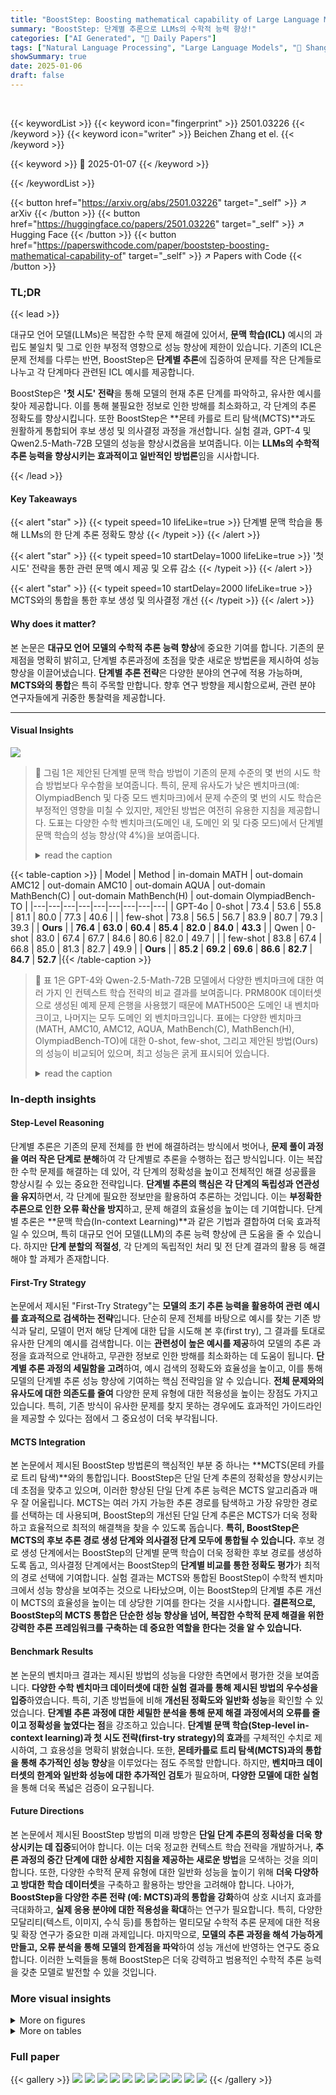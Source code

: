 ```yaml
---
title: "BoostStep: Boosting mathematical capability of Large Language Models via improved single-step reasoning"
summary: "BoostStep: 단계별 추론으로 LLMs의 수학적 능력 향상!"
categories: ["AI Generated", "🤗 Daily Papers"]
tags: ["Natural Language Processing", "Large Language Models", "🏢 Shanghai AI Laboratory",]
showSummary: true
date: 2025-01-06
draft: false
---
```


<br>

{{< keywordList >}}
{{< keyword icon="fingerprint" >}} 2501.03226 {{< /keyword >}}
{{< keyword icon="writer" >}} Beichen Zhang et el. {{< /keyword >}}
 
{{< keyword >}} 🤗 2025-01-07 {{< /keyword >}}
 
{{< /keywordList >}}

{{< button href="https://arxiv.org/abs/2501.03226" target="_self" >}}
↗ arXiv
{{< /button >}}
{{< button href="https://huggingface.co/papers/2501.03226" target="_self" >}}
↗ Hugging Face
{{< /button >}}
{{< button href="https://paperswithcode.com/paper/booststep-boosting-mathematical-capability-of" target="_self" >}}
↗ Papers with Code
{{< /button >}}




### TL;DR


{{< lead >}}

대규모 언어 모델(LLMs)은 복잡한 수학 문제 해결에 있어서, **문맥 학습(ICL)** 예시의 과립도 불일치 및 그로 인한 부정적 영향으로 성능 향상에 제한이 있습니다. 기존의 ICL은 문제 전체를 다루는 반면, BoostStep은 **단계별 추론**에 집중하여 문제를 작은 단계들로 나누고 각 단계마다 관련된 ICL 예시를 제공합니다. 



BoostStep은 **'첫 시도' 전략**을 통해 모델의 현재 추론 단계를 파악하고, 유사한 예시를 찾아 제공합니다. 이를 통해 불필요한 정보로 인한 방해를 최소화하고, 각 단계의 추론 정확도를 향상시킵니다. 또한 BoostStep은 **몬테 카를로 트리 탐색(MCTS)**과도 원활하게 통합되어 후보 생성 및 의사결정 과정을 개선합니다. 실험 결과, GPT-4 및 Qwen2.5-Math-72B 모델의 성능을 향상시켰음을 보여줍니다.  이는 **LLMs의 수학적 추론 능력을 향상시키는 효과적이고 일반적인 방법론**임을 시사합니다.

{{< /lead >}}


#### Key Takeaways

{{< alert "star" >}}
{{< typeit speed=10 lifeLike=true >}} 단계별 문맥 학습을 통해 LLMs의 한 단계 추론 정확도 향상 {{< /typeit >}}
{{< /alert >}}

{{< alert "star" >}}
{{< typeit speed=10 startDelay=1000 lifeLike=true >}} '첫 시도' 전략을 통한 관련 문맥 예시 제공 및 오류 감소 {{< /typeit >}}
{{< /alert >}}

{{< alert "star" >}}
{{< typeit speed=10 startDelay=2000 lifeLike=true >}} MCTS와의 통합을 통한 후보 생성 및 의사결정 개선 {{< /typeit >}}
{{< /alert >}}

#### Why does it matter?
본 논문은 **대규모 언어 모델의 수학적 추론 능력 향상**에 중요한 기여를 합니다. 기존의 문제점을 명확히 밝히고, 단계별 추론과정에 초점을 맞춘 새로운 방법론을 제시하여 성능 향상을 이끌어냈습니다.  **단계별 추론 전략**은 다양한 분야의 연구에 적용 가능하며, **MCTS와의 통합**은 특히 주목할 만합니다.  향후 연구 방향을 제시함으로써, 관련 분야 연구자들에게 귀중한 통찰력을 제공합니다.

------
#### Visual Insights



![](https://arxiv.org/html/2501.03226/x1.png)

> 🔼 그림 1은 제안된 단계별 문맥 학습 방법이 기존의 문제 수준의 몇 번의 시도 학습 방법보다 우수함을 보여줍니다. 특히,  문제 유사도가 낮은 벤치마크(예: OlympiadBench 및 다중 모드 벤치마크)에서 문제 수준의 몇 번의 시도 학습은 부정적인 영향을 미칠 수 있지만, 제안된 방법은 여전히 유용한 지침을 제공합니다. 도표는 다양한 수학 벤치마크(도메인 내, 도메인 외 및 다중 모드)에서 단계별 문맥 학습의 성능 향상(약 4%)을 보여줍니다.
> <details>
> <summary>read the caption</summary>
> Figure 1: Our step-level in-context learning outperforms traditional problem-level few-shot learning for about 4% across in-domain, out-domain and cross-modality mathematical benchmark. Moreover, on benchmarks with lower similarity with example problem set (i.e. OlympiadBench and multi-modal benchmarks), where problem-level few-shot learning may have negative impact, while our strategy still provides valuable guidance.
> </details>





{{< table-caption >}}
| Model | Method | in-domain MATH | out-domain AMC12 | out-domain AMC10 | out-domain AQUA | out-domain MathBench(C) | out-domain MathBench(H) | out-domain OlympiadBench-TO |
|---|---|---|---|---|---|---|---|---|
| GPT-4o | 0-shot | 73.4 | 53.6 | 55.8 | 81.1 | 80.0 | 77.3 | 40.6 |
|  | few-shot | 73.8 | 56.5 | 56.7 | 83.9 | 80.7 | 79.3 | 39.3 |
| **Ours** |  | **76.4** | **63.0** | **60.4** | **85.4** | **82.0** | **84.0** | **43.3** |
| Qwen | 0-shot | 83.0 | 67.4 | 67.7 | 84.6 | 80.6 | 82.0 | 49.7 |
|  | few-shot | 83.8 | 67.4 | 66.8 | 85.0 | 81.3 | 82.7 | 49.9 |
| **Ours** |  | **85.2** | **69.2** | **69.6** | **86.6** | **82.7** | **84.7** | **52.7** |{{< /table-caption >}}

> 🔼 표 1은 GPT-4와 Qwen-2.5-Math-72B 모델에서 다양한 벤치마크에 대한 여러 가지 인 컨텍스트 학습 전략의 비교 결과를 보여줍니다.  PRM800K 데이터셋으로 생성된 예제 문제 은행을 사용했기 때문에 MATH500은 도메인 내 벤치마크이고, 나머지는 모두 도메인 외 벤치마크입니다.  표에는 다양한 벤치마크(MATH, AMC10, AMC12, AQUA, MathBench(C), MathBench(H), OlympiadBench-TO)에 대한 0-shot, few-shot, 그리고 제안된 방법(Ours)의 성능이 비교되어 있으며, 최고 성능은 굵게 표시되어 있습니다.
> <details>
> <summary>read the caption</summary>
> Table 1: A comparison of different in-context learning strategies on different benchmarks on GPT-4o and Qwen2.5-Math-72B-Instruct. The example problem bank is constructed from PRM800K, so MATH500 is an in-domain benchmark while others are all out-domain benchmarks. Best results are in bold.
> </details>





### In-depth insights


#### Step-Level Reasoning
단계별 추론은 기존의 문제 전체를 한 번에 해결하려는 방식에서 벗어나, **문제 풀이 과정을 여러 작은 단계로 분해**하여 각 단계별로 추론을 수행하는 접근 방식입니다. 이는 복잡한 수학 문제를 해결하는 데 있어, 각 단계의 정확성을 높이고 전체적인 해결 성공률을 향상시킬 수 있는 중요한 전략입니다.  **단계별 추론의 핵심은 각 단계의 독립성과 연관성을 유지**하면서, 각 단계에 필요한 정보만을 활용하여 추론하는 것입니다.  이는 **부정확한 추론으로 인한 오류 확산을 방지**하고, 문제 해결의 효율성을 높이는 데 기여합니다.  단계별 추론은 **문맥 학습(In-context Learning)**과 같은 기법과 결합하여 더욱 효과적일 수 있으며, 특히 대규모 언어 모델(LLM)의 추론 능력 향상에 큰 도움을 줄 수 있습니다.  하지만 **단계 분할의 적절성**, 각 단계의 독립적인 처리 및 전 단계 결과의 활용 등 해결해야 할 과제가 존재합니다.

#### First-Try Strategy
논문에서 제시된 "First-Try Strategy"는 **모델의 초기 추론 능력을 활용하여 관련 예시를 효과적으로 검색하는 전략**입니다.  단순히 문제 전체를 바탕으로 예시를 찾는 기존 방식과 달리, 모델이 먼저 해당 단계에 대한 답을 시도해 본 후(first try), 그 결과를 토대로 유사한 단계의 예시를 검색합니다. 이는 **관련성이 높은 예시를 제공**하여 모델의 추론 과정을 효과적으로 안내하고, 무관한 정보로 인한 방해를 최소화하는 데 도움이 됩니다.  **단계별 추론 과정의 세밀함을 고려**하여, 예시 검색의 정확도와 효율성을 높이고, 이를 통해 모델의 단계별 추론 성능 향상에 기여하는 핵심 전략임을 알 수 있습니다.  **전체 문제와의 유사도에 대한 의존도를 줄여** 다양한 문제 유형에 대한 적용성을 높이는 장점도 가지고 있습니다. 특히, 기존 방식이 유사한 문제를 찾지 못하는 경우에도 효과적인 가이드라인을 제공할 수 있다는 점에서 그 중요성이 더욱 부각됩니다.

#### MCTS Integration
본 논문에서 제시된 BoostStep 방법론의 핵심적인 부분 중 하나는 **MCTS(몬테 카를로 트리 탐색)**와의 통합입니다.  BoostStep은 단일 단계 추론의 정확성을 향상시키는 데 초점을 맞추고 있으며, 이러한 향상된 단일 단계 추론 능력은 MCTS 알고리즘과 매우 잘 어울립니다. MCTS는 여러 가지 가능한 추론 경로를 탐색하고 가장 유망한 경로를 선택하는 데 사용되며, BoostStep의 개선된 단일 단계 추론은 MCTS가 더욱 정확하고 효율적으로 최적의 해결책을 찾을 수 있도록 돕습니다.  **특히, BoostStep은 MCTS의 후보 추론 경로 생성 단계와 의사결정 단계 모두에 통합될 수 있습니다.** 후보 경로 생성 단계에서는 BoostStep의 단계별 문맥 학습이 더욱 정확한 후보 경로를 생성하도록 돕고, 의사결정 단계에서는 BoostStep의  **단계별 비교를 통한 정확도 평가**가 최적의 경로 선택에 기여합니다.  실험 결과는 MCTS와 통합된 BoostStep이 수학적 벤치마크에서 성능 향상을 보여주는 것으로 나타났으며, 이는 BoostStep의 단계별 추론 개선이 MCTS의 효율성을 높이는 데 상당한 기여를 한다는 것을 시사합니다.  **결론적으로, BoostStep의 MCTS 통합은 단순한 성능 향상을 넘어, 복잡한 수학적 문제 해결을 위한 강력한 추론 프레임워크를 구축하는 데 중요한 역할을 한다는 것을 알 수 있습니다.**

#### Benchmark Results
본 논문의 벤치마크 결과는 제시된 방법의 성능을 다양한 측면에서 평가한 것을 보여줍니다. **다양한 수학 벤치마크 데이터셋에 대한 실험 결과를 통해 제시된 방법의 우수성을 입증**하였습니다. 특히, 기존 방법들에 비해 **개선된 정확도와 일반화 성능**을 확인할 수 있었습니다. **단계별 추론 과정에 대한 세밀한 분석을 통해 문제 해결 과정에서의 오류를 줄이고 정확성을 높였다는 점**을 강조하고 있습니다.  **단계별 문맥 학습(Step-level in-context learning)과 첫 시도 전략(first-try strategy)의 효과**를 구체적인 수치로 제시하여, 그 효용성을 명확히 밝혔습니다.  또한, **몬테카를로 트리 탐색(MCTS)과의 통합을 통해 추가적인 성능 향상**을 이루었다는 점도 주목할 만합니다.  하지만, **벤치마크 데이터셋의 한계와 일반화 성능에 대한 추가적인 검토**가 필요하며, **다양한 모델에 대한 실험**을 통해 더욱 폭넓은 검증이 요구됩니다.

#### Future Directions
본 논문에서 제시된 BoostStep 방법의 미래 방향은 **단일 단계 추론의 정확성을 더욱 향상시키는 데 집중**되어야 합니다.  이는 더욱 정교한 컨텍스트 학습 전략을 개발하거나,  **추론 과정의 중간 단계에 대한 상세한 지침을 제공하는 새로운 방법**을 모색하는 것을 의미합니다. 또한, 다양한 수학적 문제 유형에 대한 일반화 성능을 높이기 위해 **더욱 다양하고 방대한 학습 데이터셋**을 구축하고 활용하는 방안을 고려해야 합니다.  나아가, **BoostStep을 다양한 추론 전략 (예: MCTS)과의 통합을 강화**하여 상호 시너지 효과를 극대화하고,  **실제 응용 분야에 대한 적용성을 확대**하는 연구가 필요합니다. 특히, 다양한 모달리티(텍스트, 이미지, 수식 등)를 통합하는 멀티모달 수학적 추론 문제에 대한 적용 및 확장 연구가 중요한 미래 과제입니다.  마지막으로, **모델의 추론 과정을 해석 가능하게 만들고,  오류 분석을 통해 모델의 한계점을 파악**하여 성능 개선에 반영하는 연구도 중요합니다. 이러한 노력들을 통해 BoostStep은 더욱 강력하고 범용적인 수학적 추론 능력을 갖춘 모델로 발전할 수 있을 것입니다.


### More visual insights

<details>
<summary>More on figures
</summary>


![](https://arxiv.org/html/2501.03226/extracted/6113775/figs/method.png)

> 🔼 그림 2는 제안된 방법이 문제 수준의 문맥 학습(problem-level in-context learning)에서 단계 수준의 문맥 학습(step-level in-context learning)으로 발전하는 과정을 보여줍니다.  (a)는 기존의 문제 수준 문맥 학습 방식으로, 전체 문제에 대한 몇몇 예시를 제공하여 모델이 문제를 푸는 데 도움을 줍니다. 하지만 이 방식은 문제 풀이 과정의 세부적인 단계별 지침을 제공하지 못하고, 예시 문제와의 관련성이 떨어져 오히려 방해가 될 수 있습니다.  (b)는 제안된 단계 수준 문맥 학습 방식으로, 문제 풀이의 각 단계마다 관련된 예시를 제공하여 실시간으로 보다 세밀한 지침을 제공합니다. 이는 모델이 각 단계에서 더 정확하게 추론할 수 있도록 돕고, Monte Carlo Tree Search (MCTS) 전략에서 추론 및 검증 과정을 안내하는 데에도 효과적입니다. (c)는 MCTS에서 단계 수준 문맥 학습이 어떻게 추론과 검증 과정을 안내하는지 보여주는 예시입니다.  즉, 제안된 방법은 각 단계의 추론에 대해 관련된 예제를 제공하여 더욱 정확하고 효율적인 문제 해결을 가능하게 합니다.
> <details>
> <summary>read the caption</summary>
> Figure 2: Our strategy refines in-context learning from problem-level granularity (fig.a) to step-level granularity(fig.b) to provide more real-time fine-grained guidance. Moreover, our strategy can guide the reasoning and verifying process in Monte Carlo Tree Search (MCTS) strategies by introducing examples.
> </details>



![](https://arxiv.org/html/2501.03226/extracted/6113775/figs/example.png)

> 🔼 그림 3은 서로 다른 문제들이 유사한 단계들을 포함할 수 있음을 보여줍니다. 문제 수준의 문맥 학습은 문제의 유사성이 낮기 때문에 이러한 예시를 무시하지만, 본 논문에서 제안하는 단계 수준의 문맥 학습은 단계 수준 검색과 안내를 통해 핵심 기술을 도입할 수 있습니다.  즉, 문제 전체가 아닌 문제 해결 과정의 각 단계별로 유사한 예시를 찾아 활용함으로써, 문제 수준의 문맥 학습보다 더욱 효과적인 학습이 가능함을 시각적으로 보여주는 예시입니다.
> <details>
> <summary>read the caption</summary>
> Figure 3: An example of different problems may contain similar steps. Problem-level in-context learning will ignore this example due to low problem similarity, while our step-level in-context learning can introduce the core skills by step-level retrieval and guidance.
> </details>



![](https://arxiv.org/html/2501.03226/extracted/6113775/figs/case.png)

> 🔼 그림 4는 단계별 문맥 학습을 통해 실시간 추론 중 추론 과정을 조정하는 구체적인 예시를 보여줍니다. 모델의 첫 번째 시도는 잘못된 방정식을 사용하지만 검색된 예시 단계는 모델이 올바른 방정식을 사용하고 올바른 결론에 도달하도록 안내합니다. 이 그림은 잘못된 방정식을 사용한 첫 번째 시도와 올바른 방정식을 사용하도록 안내하는 검색된 예시 단계를 보여줌으로써, 단계별 문맥 학습을 통한 실시간 추론 조정 과정을 자세히 설명합니다.
> <details>
> <summary>read the caption</summary>
> Figure 4: A specific example of adjusting reasoning during real-time inference through step-level in-context learning. The first-try uses a wrong equation while the retrieving example step guides the model to use the correct equation and get the correct conclusion.
> </details>



</details>




<details>
<summary>More on tables
</summary>


{{< table-caption >}}
| Method | MathVision-Mini | MathVerse-Mini |
|---|---|---|
| 0-shot | 30.6 | 53.2 |
| few-shot | 28.7 | 53.2 |
| **Ours** | **35.2** | **54.2** |{{< /table-caption >}}
> 🔼 표 2는 제시된 문제 은행과 유사성이 낮은 다중 모드 수학 벤치마크에서 서로 다른 전략들을 비교한 결과를 보여줍니다.  GPT-4 모델을 기반으로, 문제 은행과의 유사도가 낮은 벤치마크(Math Vision-Mini와 MathVerse-Mini)에서 제시된 방법의 성능을 평가합니다.  '0-shot', 'few-shot' 방법과 제안된 방법의 성능 차이를 보여주어 제안된 방법의 효과를 확인합니다.
> <details>
> <summary>read the caption</summary>
> Table 2: Comparison of different strategies in multi-modal mathematical benchmarks with lower similarity with our problem bank. Base models are all GPT-4o.
> </details>

{{< table-caption >}}
| Method | Math-level5 | AMC12 | AMC10 |
|---|---|---|---| 
| 0-shot | 50.7 | 53.6 | 55.8 |
| few-shot R_1 | 52.2 | 56.5 | 56.7 |
| few-shot R_4 | 46.3 (-5.9) | 52.2(-4.3) | 53.7 (-3.0) |
| Ours R_1 | 56 | 62.3 | 60.4 |
| Ours R_4 | 52.2 (-3.8) | 61.6 (-0.7) | 58.1 (-2.3) |{{< /table-caption >}}
> 🔼 이 표는 질문과 예시 문제 데이터셋 간 유사성 민감도에 대한 실험 결과를 보여줍니다.  R_t는 어떠한 거절 전략 없이 예시들이 t번째로 유사하다는 것을 나타냅니다.  즉, 유사도가 낮은 예시가 주어졌을 때, 제안된 방법은 성능 저하가 2.26%로, 기존의 몇 샷 학습 방법(4.4%)보다 훨씬 낮다는 것을 보여줍니다. 이는 제안된 방법이 유사도가 낮은 예시에도 더 강건함을 시사합니다.
> <details>
> <summary>read the caption</summary>
> Table 3: Experiments on the sensitivity of the similarity between the question and the example problem bank. R_t indicates that the examples are the t_th similar for different method without any rejection strategy. Given a less similar example, our method suffers an 2.26% performance loss, which is much lower comparing to few-shot learning(4.4%).
> </details>

{{< table-caption >}}
| Strategy | AMC12 | AMC10 | MATH |
|---|---|---|---|
| Grammatical Separation | 56.5 | 58.1 | 74.8 |
| **Reasoning Content** | **63.0** | **60.4** | **76.4** |{{< /table-caption >}}
> 🔼 표 4는 단계별 예제 문제 은행을 구축하는 서로 다른 방법들을 비교한 표입니다.  문제 풀이 과정을 단계별로 나누는 방법으로 문법적 구분(구두점 사용)과 추론 내용 기반 구분을 비교하여,  각 방법이 AMC12, AMC10, MATH 벤치마크에서의 성능에 미치는 영향을 보여줍니다. 추론 내용 기반 구분이 문법적 구분보다 더 나은 성능을 보임을 보여줍니다.
> <details>
> <summary>read the caption</summary>
> Table 4: Comparison of different step-level example problem Bank construction methods.
> </details>

{{< table-caption >}}
| Strategy | AMC12 | AMC10 | MATH | MathVision |
|---|---|---|---|---|
| Path | 56.5 | 58.1 | 73.8 | 31.7 |
| Pre-Step | 57.2 | 56.7 | 74.0 | 31.0 |
| **First-try** | **63.0** | **60.4** | **76.4** | **35.2** |{{< /table-caption >}}
> 🔼 표 5는 단계별 문맥 학습에서 서로 다른 검색 전략을 비교한 표입니다. 기본 모델은 GPT-4이며, 모든 프롬프트는 동일합니다. '경로'는 이전 단계  𝑠𝑖−1, 𝑠𝑖−2, …, 𝑠1 및 질문 q를 포함한 추론 경로를 통해 검색하는 것을 나타내고, '이전 단계'는 바로 이전 단계 𝑠𝑖−1만을 통해 검색하는 것을 나타냅니다. 최상의 결과는 굵게 표시되어 있습니다.
> <details>
> <summary>read the caption</summary>
> Table 5: Comparison on different retrieval strategies in step-level in-context learning. The base model is GPT-4o and all the prompts are the same. ’Path’ represents retrieving by the reasoning path including all previous step si−1,si−2,…,s1subscript𝑠𝑖1subscript𝑠𝑖2…subscript𝑠1s_{i-1},s_{i-2},\ldots,s_{1}italic_s start_POSTSUBSCRIPT italic_i - 1 end_POSTSUBSCRIPT , italic_s start_POSTSUBSCRIPT italic_i - 2 end_POSTSUBSCRIPT , … , italic_s start_POSTSUBSCRIPT 1 end_POSTSUBSCRIPT and question q𝑞qitalic_q, while ’Pre-Step’ represents retrieving by only the immediately preceding step si−1subscript𝑠𝑖1s_{i-1}italic_s start_POSTSUBSCRIPT italic_i - 1 end_POSTSUBSCRIPT. Best results are in bold.
> </details>

{{< table-caption >}}
| Reason | Verify | AMC12 | AMC10 | MATH |
|---|---|---|---|---|
| w/o MCTS |  | 53.6 | 55.8 | 73.4 |
| ✗ | ✗ | 58.7 | 59.0 | 77.8 |
| ✓ | ✗ | 64.4 | 62.2 | 79.2 |
| ✗ | ✓ | 61.6 | 60.4 | 78.2 |
| ✓ | ✓ | 65.2 | 63.6 | 79.4 |{{< /table-caption >}}
> 🔼 표 6은 몬테카를로 트리 탐색(MCTS) 방법의 추론 및 검증 단계에서 유사한 단계 검색을 통합하여 세분화된 지침을 제공하는 것에 대한 자세한 절제 분석 결과를 보여줍니다. 기본 모델은 GPT-40이며 프롬프트는 동일합니다. 최상의 결과는 굵게 표시되어 있습니다.  이 표는 MCTS 방법의 추론 및 검증 단계에서 유사 단계 검색을 추가했을 때의 성능 변화를 보여줍니다.  Reason 열은 추론 단계에서 유사 단계를 활용했는지 여부를, Verify 열은 검증 단계에서 유사 단계를 활용했는지 여부를 나타냅니다.  각 열의 결과는 AMC12, AMC10 및 MATH 벤치마크에 대한 성능을 보여줍니다.
> <details>
> <summary>read the caption</summary>
> Table 6: A detailed ablation on incorporating retrieving similar steps to provide fine-grained guidance during the reasoning and verifying phases of Monte Carlo Tree Search (MCTS) methods. Base models are GPT-4o and prompts are the same. Best results are in bold.
> </details>

</details>




### Full paper

{{< gallery >}}
<img src="paper_images/1.png" class="grid-w50 md:grid-w33 xl:grid-w25" />
<img src="paper_images/2.png" class="grid-w50 md:grid-w33 xl:grid-w25" />
<img src="paper_images/3.png" class="grid-w50 md:grid-w33 xl:grid-w25" />
<img src="paper_images/4.png" class="grid-w50 md:grid-w33 xl:grid-w25" />
<img src="paper_images/5.png" class="grid-w50 md:grid-w33 xl:grid-w25" />
<img src="paper_images/6.png" class="grid-w50 md:grid-w33 xl:grid-w25" />
<img src="paper_images/7.png" class="grid-w50 md:grid-w33 xl:grid-w25" />
<img src="paper_images/8.png" class="grid-w50 md:grid-w33 xl:grid-w25" />
<img src="paper_images/9.png" class="grid-w50 md:grid-w33 xl:grid-w25" />
<img src="paper_images/10.png" class="grid-w50 md:grid-w33 xl:grid-w25" />
<img src="paper_images/11.png" class="grid-w50 md:grid-w33 xl:grid-w25" />
{{< /gallery >}}